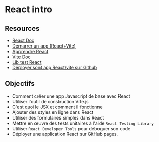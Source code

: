 # React intro

## Resources

- [React Doc](https://react.dev)
- [Démarrer un app (React+Vite)](https://flaviocopes.com/vite-react-app/)
- [Apprendre React](https://react.dev/learn)
- [Vite Doc](https://vite.dev/guide/)
- [Lib test React](https://testing-library.com/docs/react-testing-library/intro/)
- [Déployer sont app React/vite sur Github](https://medium.com/@badreddine.boudaoud21/create-a-react-app-with-vite-and-deploy-it-on-github-48b82e19f821)

## Objectifs

- Comment créer une app Javascript de base avec React
- Utiliser l'outil de construction Vite.js
- C'est quoi le JSX et comment il fonctionne
- Ajouter des styles en ligne dans React
- Utiliser des formulaires simples dans React
- Mettre en œuvre des tests unitaires à l'aide `React Testing Library`
- Utiliser `React Developer Tools` pour déboguer son code
- Déployer une application React sur GitHub pages.

